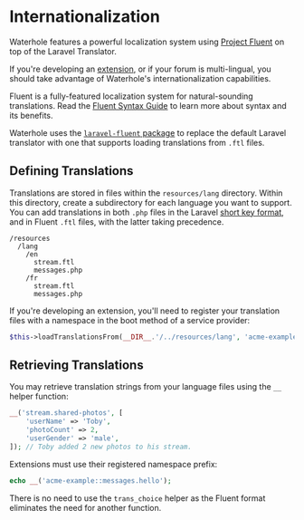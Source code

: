 # Internationalization
Waterhole features a powerful localization system using [Project Fluent](https://projectfluent.org) on top of the Laravel Translator.

If you're developing an [extension](./distribution.md), or if your forum is multi-lingual, you should take advantage of Waterhole's internationalization capabilities.

Fluent is a fully-featured localization system for natural-sounding translations. Read the [Fluent Syntax Guide](https://projectfluent.org/fluent/guide/) to learn more about syntax and its benefits.

Waterhole uses the [`laravel-fluent` package](https://github.com/jrmajor/laravel-fluent) to replace the default Laravel translator with one that supports loading translations from `.ftl` files.

## Defining Translations
Translations are stored in files within the `resources/lang` directory. Within this directory, create a subdirectory for each language you want to support. You can add translations in both `.php` files in the Laravel [short key format](https://laravel.com/docs/9.x/localization#using-short-keys), and in Fluent `.ftl` files, with the latter taking precedence.

```
/resources
  /lang
    /en
      stream.ftl
      messages.php
    /fr
      stream.ftl
      messages.php
```

If you're developing an extension, you'll need to register your translation files with a namespace in the boot method of a service provider:

```php
$this->loadTranslationsFrom(__DIR__.'/../resources/lang', 'acme-example');
```

## Retrieving Translations
You may retrieve translation strings from your language files using the `__` helper function:

```php
__('stream.shared-photos', [
    'userName' => 'Toby',
    'photoCount' => 2,
    'userGender' => 'male',
]); // Toby added 2 new photos to his stream.
```

Extensions must use their registered namespace prefix:

```php
echo __('acme-example::messages.hello');
```

There is no need to use the `trans_choice` helper as the Fluent format eliminates the need for another function.
